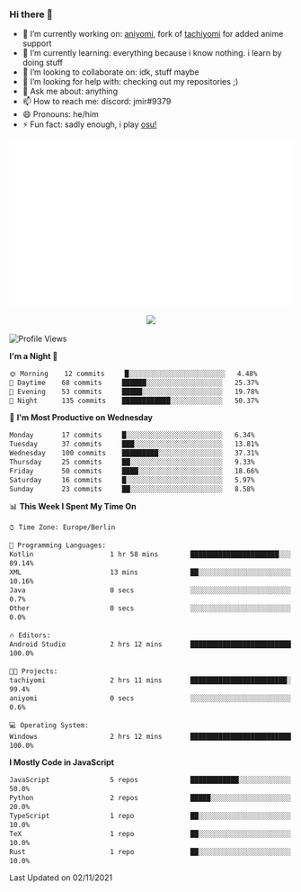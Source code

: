 ### Hi there 👋



<!--
**jmir1/jmir1** is a ✨ _special_ ✨ repository because its `README.md` (this file) appears on your GitHub profile.

Here are some ideas to get you started:
-->
- 🔭 I’m currently working on: [aniyomi](https://github.com/jmir1/aniyomi), fork of [tachiyomi](https://github.com/tachiyomiorg/tachiyomi) for added anime support
- 🌱 I’m currently learning: everything because i know nothing. i learn by doing stuff
- 👯 I’m looking to collaborate on: idk, stuff maybe
- 🤔 I’m looking for help with: checking out my repositories ;)
- 💬 Ask me about: anything
- 📫 How to reach me: discord: jmir#9379
- 😄 Pronouns: he/him
- ⚡ Fun fact: sadly enough, i play [osu!](https://osu.ppy.sh/users/18018426)  
<div>
	<p align="center">
		<a href="https://github.com/jmir1?tab=repositories" target="_blank" rel="noopener"><img src="https://github.com/jmir1/github-stats/blob/master/generated/overview.svg"></a>
	</p>
	<p align="center">
		<a href="https://github.com/search?o=desc&q=author%3Ajmir1&s=committer-date&type=Commits" target="_blank" rel="noopener"><img src="https://github-readme-streak-stats.herokuapp.com/?user=jmir1"></a>
	</p>
</div>

<!--START_SECTION:waka-->
![Profile Views](http://img.shields.io/badge/Profile%20Views-23-blue)

**I'm a Night 🦉** 

```text
🌞 Morning    12 commits     █░░░░░░░░░░░░░░░░░░░░░░░░   4.48% 
🌆 Daytime    68 commits     ██████░░░░░░░░░░░░░░░░░░░   25.37% 
🌃 Evening    53 commits     █████░░░░░░░░░░░░░░░░░░░░   19.78% 
🌙 Night      135 commits    ████████████░░░░░░░░░░░░░   50.37%

```
📅 **I'm Most Productive on Wednesday** 

```text
Monday       17 commits     █░░░░░░░░░░░░░░░░░░░░░░░░   6.34% 
Tuesday      37 commits     ███░░░░░░░░░░░░░░░░░░░░░░   13.81% 
Wednesday    100 commits    █████████░░░░░░░░░░░░░░░░   37.31% 
Thursday     25 commits     ██░░░░░░░░░░░░░░░░░░░░░░░   9.33% 
Friday       50 commits     ████░░░░░░░░░░░░░░░░░░░░░   18.66% 
Saturday     16 commits     █░░░░░░░░░░░░░░░░░░░░░░░░   5.97% 
Sunday       23 commits     ██░░░░░░░░░░░░░░░░░░░░░░░   8.58%

```


📊 **This Week I Spent My Time On** 

```text
⌚︎ Time Zone: Europe/Berlin

💬 Programming Languages: 
Kotlin                   1 hr 58 mins        ██████████████████████░░░   89.14% 
XML                      13 mins             ██░░░░░░░░░░░░░░░░░░░░░░░   10.16% 
Java                     0 secs              ░░░░░░░░░░░░░░░░░░░░░░░░░   0.7% 
Other                    0 secs              ░░░░░░░░░░░░░░░░░░░░░░░░░   0.0%

🔥 Editors: 
Android Studio           2 hrs 12 mins       █████████████████████████   100.0%

🐱‍💻 Projects: 
tachiyomi                2 hrs 11 mins       ████████████████████████░   99.4% 
aniyomi                  0 secs              ░░░░░░░░░░░░░░░░░░░░░░░░░   0.6%

💻 Operating System: 
Windows                  2 hrs 12 mins       █████████████████████████   100.0%

```

**I Mostly Code in JavaScript** 

```text
JavaScript               5 repos             ████████████░░░░░░░░░░░░░   50.0% 
Python                   2 repos             █████░░░░░░░░░░░░░░░░░░░░   20.0% 
TypeScript               1 repo              ██░░░░░░░░░░░░░░░░░░░░░░░   10.0% 
TeX                      1 repo              ██░░░░░░░░░░░░░░░░░░░░░░░   10.0% 
Rust                     1 repo              ██░░░░░░░░░░░░░░░░░░░░░░░   10.0%

```



 Last Updated on 02/11/2021
<!--END_SECTION:waka-->
